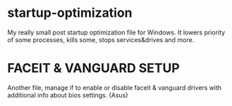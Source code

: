 # startup-optimization
My really small post startup optimization file for Windows.
It lowers priority of some processes, kills some, stops services&drives and more.

# FACEIT & VANGUARD SETUP
Another file, manage if to enable or disable faceit & vanguard drivers with additional info about bios settings. (Asus)
